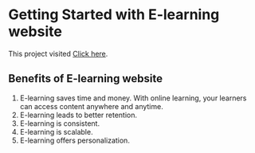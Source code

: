 # Getting Started with E-learning website

This project visited [Click here](https://e-learning-bd.netlify.app).

## Benefits of E-learning website

1. E-learning saves time and money. With online learning, your learners can access content anywhere and anytime.
2. E-learning leads to better retention.
3. E-learning is consistent.
4. E-learning is scalable.
5. E-learning offers personalization.
